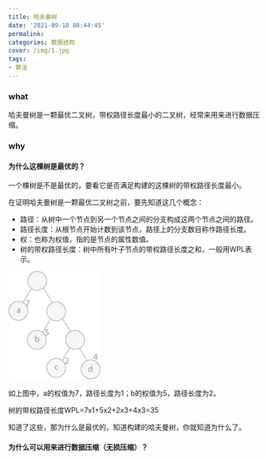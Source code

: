 ```yaml
---
title: 哈夫曼树
date: '2021-09-18 08:44:45'
permalink: 
categories: 数据结构
cover: /img/1.jpg
tags: 
- 算法
---
```


### what

哈夫曼树是一颗最优二叉树，带权路径长度最小的二叉树，经常来用来进行数据压缩。

### why

#### 为什么这棵树是最优的？

一个棵树是不是最优的，要看它是否满足构建的这棵树的带权路径长度最小。

在证明哈夫曼树是一颗最优二叉树之前，要先知道这几个概念：

* 路径：从树中一个节点到另一个节点之间的分支构成这两个节点之间的路径。
* 路径长度：从根节点开始计数到该节点，路径上的分支数目称作路径长度。
* 权：也称为权值，指的是节点的属性数值。
* 树的带权路径长度：树中所有叶子节点的带权路径长度之和，一般用WPL表示。

![img](../img/09563Tb0-0.png)

如上图中，a的权值为7，路径长度为1；b的权值为5，路径长度为2。

树的带权路径长度WPL=7x1+5x2+2x3+4x3=35

知道了这些，那为什么是最优的，知道构建的哈夫曼树，你就知道为什么了。



#### 为什么可以用来进行数据压缩（无损压缩）？

<!-- more -->



